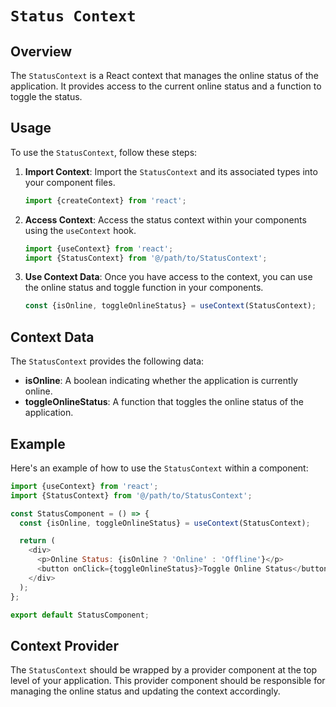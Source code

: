 # `Status Context`

## Overview

The `StatusContext` is a React context that manages the online status of the application. It provides access to the current online status and a function to toggle the status.

## Usage

To use the `StatusContext`, follow these steps:

1. **Import Context**: Import the `StatusContext` and its associated types into your component files.

   ```typescript
   import {createContext} from 'react';
   ```

2. **Access Context**: Access the status context within your components using the `useContext` hook.

   ```typescript
   import {useContext} from 'react';
   import {StatusContext} from '@/path/to/StatusContext';
   ```

3. **Use Context Data**: Once you have access to the context, you can use the online status and toggle function in your components.

   ```typescript
   const {isOnline, toggleOnlineStatus} = useContext(StatusContext);
   ```

## Context Data

The `StatusContext` provides the following data:

- **isOnline**: A boolean indicating whether the application is currently online.
- **toggleOnlineStatus**: A function that toggles the online status of the application.

## Example

Here's an example of how to use the `StatusContext` within a component:

```js
import {useContext} from 'react';
import {StatusContext} from '@/path/to/StatusContext';

const StatusComponent = () => {
  const {isOnline, toggleOnlineStatus} = useContext(StatusContext);

  return (
    <div>
      <p>Online Status: {isOnline ? 'Online' : 'Offline'}</p>
      <button onClick={toggleOnlineStatus}>Toggle Online Status</button>
    </div>
  );
};

export default StatusComponent;
```

## Context Provider

The `StatusContext` should be wrapped by a provider component at the top level of your application. This provider component should be responsible for managing the online status and updating the context accordingly.
